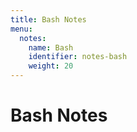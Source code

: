 ```yaml
---
title: Bash Notes
menu:
  notes:
    name: Bash
    identifier: notes-bash
    weight: 20
---
```

# Bash Notes
